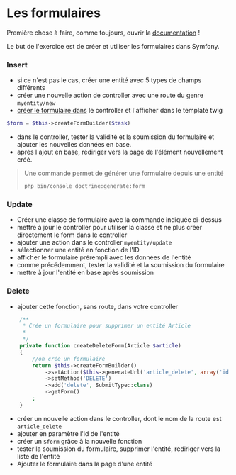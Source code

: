 # Les formulaires

Première chose à faire, comme toujours, ouvrir la [documentation](http://symfony.com/doc/current/forms.html) !

Le but de l'exercice est de créer et utiliser les formulaires dans Symfony.


### Insert

- si ce n'est pas le cas, créer une entité avec 5 types de champs différents
- créer une nouvelle action de controller avec une route du genre `myentity/new`
- [créer le formulaire dans](http://symfony.com/doc/current/forms.html#building-the-form) le controller et l'afficher dans le template twig

```php
$form = $this->createFormBuilder($task)
```

- dans le controller, tester la validité et la soumission du formulaire et ajouter les nouvelles données en base.
- après l'ajout en base, rediriger vers la page de l'élément nouvellement créé.

> Une commande permet de générer une formulaire depuis une entité
>
> ```bash
> php bin/console doctrine:generate:form
> ```


### Update

- Créer une classe de formulaire avec la commande indiquée ci-dessus
- mettre à jour le controller pour utiliser la classe et ne plus créer directement le form dans le controller
- ajouter une action dans le controller `myentity/update`
- sélectionner une entité en fonction de l'ID
- afficher le formulaire prérempli avec les données de l'entité
- comme précédemment, tester la validité et la soumission du formulaire
- mettre à jour l'entité en base après soumission


### Delete

- ajouter cette fonction, sans route, dans votre controller

```php
    /**
     * Crée un formulaire pour supprimer un entité Article
     *
     */
    private function createDeleteForm(Article $article)
    {
        //on crée un formulaire
        return $this->createFormBuilder()
            ->setAction($this->generateUrl('article_delete', array('id' => $article->getId())))
            ->setMethod('DELETE')
            ->add('delete', SubmitType::class)
            ->getForm()
        ;
    }
```

- créer un nouvelle action dans le controller, dont le nom de la route est `article_delete`
- ajouter en paramètre l'id de l'entité
- créer un `$form` grâce à la nouvelle fonction
- tester la soumission du formulaire, supprimer l'entité, rediriger vers la liste de l'entité
- Ajouter le formulaire dans la page d'une entité
